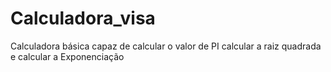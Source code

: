 # Calculadora_visa
Calculadora básica capaz de calcular o valor de PI calcular a raiz quadrada e calcular a Exponenciação

